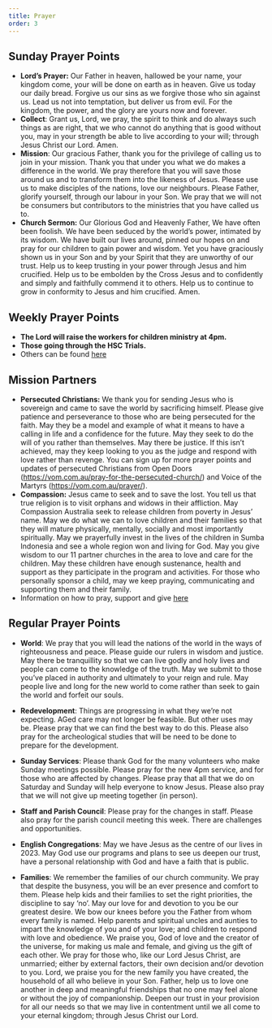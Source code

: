 ```yaml
---
title: Prayer
order: 3
---
```


## Sunday Prayer Points

- **Lord’s Prayer:** Our Father in heaven, hallowed be your name, your kingdom come, your will be done on earth as in heaven. Give us today our daily bread. Forgive us our sins as we forgive those who sin against us. Lead us not into temptation, but deliver us from evil. For the kingdom, the power, and the glory are yours now and forever.
- **Collect**: Grant us, Lord, we pray, the spirit to think and do always such things as are right, that we who cannot do anything that is good without you, may in your strength be able to live according to your will; through Jesus Christ our Lord. Amen.
- **Mission**: Our gracious Father, thank you for the privilege of calling us to join in your mission. Thank you that under you what we do makes a difference in the world. We pray therefore that you will save those around us and to transform them into the likeness of Jesus. Please use us to make disciples of the nations, love our neighbours. Please Father, glorify yourself, through our labour in your Son. We pray that we will not be consumers but contributors to the ministries that you have called us to.
- **Church Sermon:** Our Glorious God and Heavenly Father, We have often been foolish. We have been seduced by the world’s power, intimated by its wisdom. We have built our lives around, pinned our hopes on and pray for our children to gain power and wisdom. Yet you have graciously shown us in your Son and by your Spirit that they are unworthy of our trust. Help us to keep trusting in your power through Jesus and him crucified. Help us to be embolden by  the Cross Jesus and to confidently and simply and faithfully commend it to others. Help us to continue to grow in conformity to Jesus and him crucified. Amen. 

## Weekly Prayer Points
- **The Lord will raise the workers for children ministry at 4pm.**
- **Those going through the HSC Trials.** 
- Others can be found [here](https://stgeorgeshurstville.org.au/prayer) 

## Mission Partners
- **Persecuted Christians:** We thank you for sending Jesus who is sovereign and came to save the world by sacrificing himself. Please give patience and perseverance to those who are being persecuted for the faith. May they be a model and example of what it means to have a calling in life and a confidence for the future. May they seek to do the will of you rather than themselves. May there be justice. If this isn’t achieved, may they keep looking to you as the judge and respond with love rather than revenge. You can sign up for more prayer points and updates of persecuted Christians from Open Doors (https://vom.com.au/pray-for-the-persecuted-church/) and Voice of the Martyrs (https://vom.com.au/prayer/).
- **Compassion:** Jesus came to seek and to save the lost. You tell us that true religion is to visit orphans and widows in their affliction. May Compassion Australia seek to release children from poverty in Jesus’ name. May we do what we can to love children and their families so that they will mature physically, mentally, socially and most importantly spiritually. May we prayerfully invest in the lives of the children in Sumba Indonesia and see a whole region won and living for God. May you give wisdom to our 11 partner churches in the area to love and care for the children. May these children have enough sustenance, health and support as they participate in the program and activities. For those who personally sponsor a child, may we keep praying, communicating and supporting them and their family. 
- Information on how to pray, support and give [here](https://stgeorgeshurstville.org.au/mission-partners)

## Regular Prayer Points
- **World**: We pray that you will lead the nations of the world in the ways of righteousness and peace. Please guide our rulers in wisdom and justice. May there be tranquillity so that we can live godly and holy lives and people can come to the knowledge of the truth. May we submit to those you’ve placed in authority and ultimately to your reign and rule. May people live and long for the new world to come rather than seek to gain the world and forfeit our souls. 
  
- **Redevelopment**: Things are progressing in what they we’re not expecting. AGed care may not longer be feasible. But other uses may be. Please pray that we can find the best way to do this. Please also pray for the archeological studies that will be need to be done to prepare for the development. 
  
- **Sunday Services**: Please thank God for the many volunteers who make Sunday meetings possible. Please pray for the new 4pm service, and for those who are affected by changes. Please pray that all that we do on Saturday and Sunday will help everyone to know Jesus. Please also pray that we will not give up meeting together (in person).   
  
- **Staff and Parish Council**: Please pray for the changes in staff. Please also pray for the parish council meeting this week. There are challenges and opportunities.

- **English Congregations**: May we have Jesus as the centre of our lives in 2023. May God use our programs and plans to see us deepen our trust, have a personal relationship with God and have a faith that is public.

- **Families**: We remember the families of our church community. We pray that despite the busyness, you will be an ever presence and comfort to them. Please help kids and their families to set the right priorities, the discipline to say ‘no’. May our love for and devotion to you be our greatest desire. We bow our knees before you the Father from whom every family is named. Help parents and spiritual uncles and aunties to impart the knowledge of you and of your love; and children to respond with love and obedience. We praise you, God of love and the creator of the universe, for making us male and female, and giving us the gift of each other. We pray for those who, like our Lord Jesus Christ, are unmarried; either by external factors, their own decision and/or devotion to you. Lord, we praise you for the new family you have created, the household of all who believe in your Son. Father, help us to love one another in deep and meaningful friendships that no one may feel alone or without the joy of companionship. Deepen our trust in your provision for all our needs so that we may live in contentment until we all come to your eternal kingdom; through Jesus Christ our Lord. 


